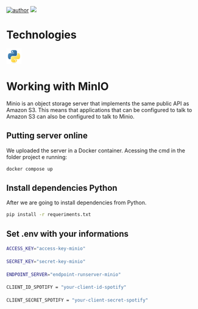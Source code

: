 [![author](https://img.shields.io/badge/author-guilhermemaioli-red.svg)](https://www.linkedin.com/in/guilherme-maioli/) [![](https://img.shields.io/badge/python-3.9+-blue.svg)](https://www.python.org/downloads/release/python-365/) 

# Technologies 
<p align="left">  
  <a href="https://www.python.org" target="_blank" rel="noreferrer"> <img src="https://raw.githubusercontent.com/devicons/devicon/master/icons/python/python-original.svg" alt="python" width="40" height="40"/> </a> 
</p> 


# Working with MinIO
Minio is an object storage server that implements the same public API as Amazon S3. This means that applications that can be configured to talk to Amazon S3 can also be configured to talk to Minio.

## Putting server online 
We uploaded the server in a Docker container. Acessing the cmd in the folder project e running:
```sh
docker compose up
```

## Install dependencies Python
After we are going to install dependencies from Python.
```sh
pip install -r requeriments.txt
```

## Set .env with your informations
```sh
ACCESS_KEY="access-key-minio"

SECRET_KEY="secret-key-minio"

ENDPOINT_SERVER="endpoint-runserver-minio"

CLIENT_ID_SPOTIFY = "your-client-id-spotify"

CLIENT_SECRET_SPOTIFY = "your-client-secret-spotify"

```